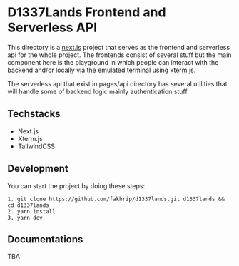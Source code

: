 # D1337Lands Frontend and Serverless API

This directory is a [next.js](https://nextjs.org) project that serves as the frontend and serverless api for the whole project. The frontends consist of several stuff but the main component here is the playground in which people can interact with the backend and/or locally via the emulated terminal using [xterm.js](https://xtermjs.org).

The serverless api that exist in pages/api directory has several utilities that will handle some of backend logic mainly authentication stuff.

## Techstacks

- Next.js
- Xterm.js
- TailwindCSS

## Development

You can start the project by doing these steps:
```
1. git clone https://github.com/fakhrip/d1337lands.git d1337lands && cd d1337lands
2. yarn install
3. yarn dev 
```

## Documentations

TBA